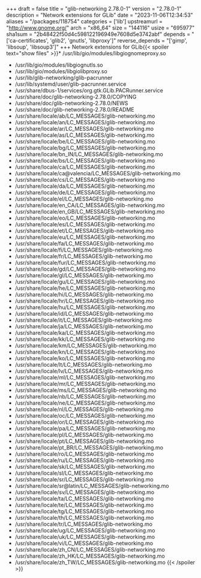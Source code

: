 +++
draft = false
title = "glib-networking 2.78.0-1"
version = "2.78.0-1"
description = "Network extensions for GLib"
date = "2023-11-06T12:34:53"
aliases = "/packages/118754"
categories = ['lib']
upstreamurl = "http://www.gnome.org/"
arch = "x86_64"
size = "144116"
usize = "695977"
sha1sum = "2b48422f50d4c598122196949e7608d5e3742abf"
depends = "['ca-certificates', 'glib2', 'gnutls', 'libproxy']"
reverse_depends = "['gimp', 'libsoup', 'libsoup3']"
+++
Network extensions for GLib{{< spoiler text="show files" >}}* /usr/lib/gio/modules/libgiognomeproxy.so
* /usr/lib/gio/modules/libgiognutls.so
* /usr/lib/gio/modules/libgiolibproxy.so
* /usr/lib/glib-networking/glib-pacrunner
* /usr/lib/systemd/user/glib-pacrunner.service
* /usr/share/dbus-1/services/org.gtk.GLib.PACRunner.service
* /usr/share/doc/glib-networking-2.78.0/COPYING
* /usr/share/doc/glib-networking-2.78.0/NEWS
* /usr/share/doc/glib-networking-2.78.0/README
* /usr/share/locale/ab/LC_MESSAGES/glib-networking.mo
* /usr/share/locale/an/LC_MESSAGES/glib-networking.mo
* /usr/share/locale/ar/LC_MESSAGES/glib-networking.mo
* /usr/share/locale/as/LC_MESSAGES/glib-networking.mo
* /usr/share/locale/be/LC_MESSAGES/glib-networking.mo
* /usr/share/locale/bg/LC_MESSAGES/glib-networking.mo
* /usr/share/locale/bn_IN/LC_MESSAGES/glib-networking.mo
* /usr/share/locale/bs/LC_MESSAGES/glib-networking.mo
* /usr/share/locale/ca/LC_MESSAGES/glib-networking.mo
* /usr/share/locale/ca@valencia/LC_MESSAGES/glib-networking.mo
* /usr/share/locale/cs/LC_MESSAGES/glib-networking.mo
* /usr/share/locale/da/LC_MESSAGES/glib-networking.mo
* /usr/share/locale/de/LC_MESSAGES/glib-networking.mo
* /usr/share/locale/el/LC_MESSAGES/glib-networking.mo
* /usr/share/locale/en_CA/LC_MESSAGES/glib-networking.mo
* /usr/share/locale/en_GB/LC_MESSAGES/glib-networking.mo
* /usr/share/locale/eo/LC_MESSAGES/glib-networking.mo
* /usr/share/locale/es/LC_MESSAGES/glib-networking.mo
* /usr/share/locale/et/LC_MESSAGES/glib-networking.mo
* /usr/share/locale/eu/LC_MESSAGES/glib-networking.mo
* /usr/share/locale/fa/LC_MESSAGES/glib-networking.mo
* /usr/share/locale/fi/LC_MESSAGES/glib-networking.mo
* /usr/share/locale/fr/LC_MESSAGES/glib-networking.mo
* /usr/share/locale/fur/LC_MESSAGES/glib-networking.mo
* /usr/share/locale/gd/LC_MESSAGES/glib-networking.mo
* /usr/share/locale/gl/LC_MESSAGES/glib-networking.mo
* /usr/share/locale/gu/LC_MESSAGES/glib-networking.mo
* /usr/share/locale/he/LC_MESSAGES/glib-networking.mo
* /usr/share/locale/hi/LC_MESSAGES/glib-networking.mo
* /usr/share/locale/hr/LC_MESSAGES/glib-networking.mo
* /usr/share/locale/hu/LC_MESSAGES/glib-networking.mo
* /usr/share/locale/id/LC_MESSAGES/glib-networking.mo
* /usr/share/locale/it/LC_MESSAGES/glib-networking.mo
* /usr/share/locale/ja/LC_MESSAGES/glib-networking.mo
* /usr/share/locale/ka/LC_MESSAGES/glib-networking.mo
* /usr/share/locale/kk/LC_MESSAGES/glib-networking.mo
* /usr/share/locale/km/LC_MESSAGES/glib-networking.mo
* /usr/share/locale/kn/LC_MESSAGES/glib-networking.mo
* /usr/share/locale/ko/LC_MESSAGES/glib-networking.mo
* /usr/share/locale/lt/LC_MESSAGES/glib-networking.mo
* /usr/share/locale/lv/LC_MESSAGES/glib-networking.mo
* /usr/share/locale/ml/LC_MESSAGES/glib-networking.mo
* /usr/share/locale/mr/LC_MESSAGES/glib-networking.mo
* /usr/share/locale/ms/LC_MESSAGES/glib-networking.mo
* /usr/share/locale/nb/LC_MESSAGES/glib-networking.mo
* /usr/share/locale/ne/LC_MESSAGES/glib-networking.mo
* /usr/share/locale/nl/LC_MESSAGES/glib-networking.mo
* /usr/share/locale/oc/LC_MESSAGES/glib-networking.mo
* /usr/share/locale/or/LC_MESSAGES/glib-networking.mo
* /usr/share/locale/pa/LC_MESSAGES/glib-networking.mo
* /usr/share/locale/pl/LC_MESSAGES/glib-networking.mo
* /usr/share/locale/pt/LC_MESSAGES/glib-networking.mo
* /usr/share/locale/pt_BR/LC_MESSAGES/glib-networking.mo
* /usr/share/locale/ro/LC_MESSAGES/glib-networking.mo
* /usr/share/locale/ru/LC_MESSAGES/glib-networking.mo
* /usr/share/locale/sk/LC_MESSAGES/glib-networking.mo
* /usr/share/locale/sl/LC_MESSAGES/glib-networking.mo
* /usr/share/locale/sr/LC_MESSAGES/glib-networking.mo
* /usr/share/locale/sr@latin/LC_MESSAGES/glib-networking.mo
* /usr/share/locale/sv/LC_MESSAGES/glib-networking.mo
* /usr/share/locale/ta/LC_MESSAGES/glib-networking.mo
* /usr/share/locale/te/LC_MESSAGES/glib-networking.mo
* /usr/share/locale/tg/LC_MESSAGES/glib-networking.mo
* /usr/share/locale/th/LC_MESSAGES/glib-networking.mo
* /usr/share/locale/tr/LC_MESSAGES/glib-networking.mo
* /usr/share/locale/ug/LC_MESSAGES/glib-networking.mo
* /usr/share/locale/uk/LC_MESSAGES/glib-networking.mo
* /usr/share/locale/vi/LC_MESSAGES/glib-networking.mo
* /usr/share/locale/zh_CN/LC_MESSAGES/glib-networking.mo
* /usr/share/locale/zh_HK/LC_MESSAGES/glib-networking.mo
* /usr/share/locale/zh_TW/LC_MESSAGES/glib-networking.mo
{{< /spoiler >}}
